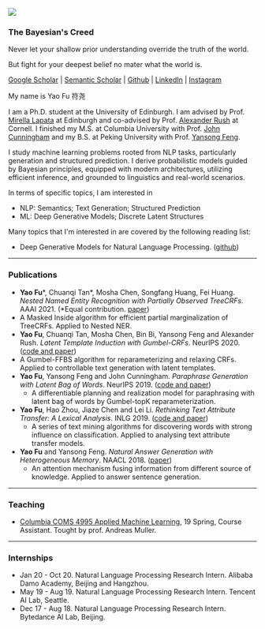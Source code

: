 
![](https://franxyao.github.io/images/cover.jpeg)

### The Bayesian's Creed

Never let your shallow prior understanding override the truth of the world.

But fight for your deepest belief no mater what the world is. 


[Google Scholar](https://scholar.google.com/citations?user=liSP4cEAAAAJ&hl=en) | [Semantic Scholar](https://www.semanticscholar.org/author/Yao-Fu/46956602) | [Github](https://github.com/FranxYao) | [LinkedIn](https://www.linkedin.com/in/yao-fu-281847b5/) | [Instagram](https://www.instagram.com/franx_yao/)

My name is Yao Fu 符尧

I am a Ph.D. student at the University of Edinburgh. I am advised by Prof. [Mirella Lapata](https://homepages.inf.ed.ac.uk/mlap/) at Edinburgh and co-advised by Prof. [Alexander Rush](http://rush-nlp.com/) at Cornell. 
I finished my M.S. at Columbia University with Prof. [John Cunningham](https://stat.columbia.edu/~cunningham/) and my B.S. at Peking University with Prof. [Yansong Feng](https://sites.google.com/site/ysfeng/home). 


I study machine learning problems rooted from NLP tasks, particularly generation and structured prediction. I derive probabilistic models guided by Bayesian principles, equipped with modern architectures, utilizing efficient inference, and grounded to linguistics and real-world scenarios. 

In terms of specific topics, I am interested in 
* NLP: Semantics; Text Generation; Structured Prediction
* ML: Deep Generative Models; Discrete Latent Structures 

Many topics that I'm interested in are covered by the following reading list:
* Deep Generative Models for Natural Language Processing. ([github](https://github.com/franxyao/Deep-Generative-Models-for-Natural-Language-Processing))

-----

### Publications

*  __Yao Fu__\*, Chuanqi Tan\*, Mosha Chen, Songfang Huang, Fei Huang. _Nested Named Entity Recognition with Partially Observed TreeCRFs_. AAAI 2021. (\*Equal contribution.  [paper](https://franxyao.github.io/blog/nestedner.pdf))
  * A Masked Inside algorithm for efficient partial marginalization of TreeCRFs. Applied to Nested NER.
*  __Yao Fu__, Chuanqi Tan, Mosha Chen, Bin Bi, Yansong Feng and Alexander Rush.  _Latent Template Induction with Gumbel-CRFs_. NeurIPS 2020. ([code and paper](https://github.com/FranxYao/Gumbel-CRF))
  * A Gumbel-FFBS algorithm for reparameterizing and relaxing CRFs. Applied to controllable text generation with latent templates.
* **Yao Fu**, Yansong Feng and John Cunningham. _Paraphrase Generation with Latent Bag of Words_. NeurIPS 2019. ([code and paper](https://github.com/FranxYao/dgm_latent_bow))
  * A differentiable planning and realization model for paraphrasing with latent bag of words by Gumbel-topK reparameterization.
* **Yao Fu**, Hao Zhou, Jiaze Chen and Lei Li. _Rethinking Text Attribute Transfer: A Lexical Analysis_. INLG 2019. ([code and paper](https://github.com/FranxYao/pivot_analysis))
  * A series of text mining algorithms for discovering words with strong influence on classification. Applied to analysing text attribute transfer models. 
* **Yao Fu** and Yansong Feng. _Natural Answer Generation with Heterogeneous Memory_.  NAACL 2018. ([paper](https://www.aclweb.org/anthology/N18-1017/))
  * An attention mechanism fusing information from different source of knowledge. Applied to answer sentence generation.

-----

### Teaching 

* [Columbia COMS 4995 Applied Machine Learning](http://www.cs.columbia.edu/~amueller/comsw4995s19/), 19 Spring, Course Assistant. Tought by prof. Andreas Muller. 

-----

### Internships

* Jan 20 - Oct 20. Natural Language Processing Research Intern. Alibaba Damo Academy, Beijing and Hangzhou. 
* May 19 - Aug 19.  Natural Language Processing Research Intern. Tencent AI Lab, Seattle.
* Dec 17 - Aug 18. Natural Language Processing Research Intern. Bytedance AI Lab, Beijing. 





